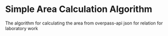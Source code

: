 # Simple Area Calculation Algorithm

The algorithm for calculating the area from overpass-api json for relation for laboratory work
